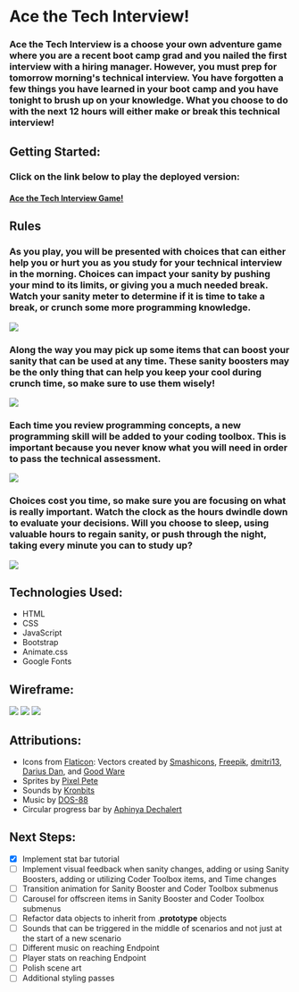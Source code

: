 # Ace the Tech Interview!

### Ace the Tech Interview is a choose your own adventure game where you are a recent boot camp grad and you nailed the first interview with a hiring manager. However, you must prep for tomorrow morning's technical interview. You have forgotten a few things you have learned in your boot camp and you have tonight to brush up on your knowledge. What you choose to do with the next 12 hours will either make or break this technical interview!

## Getting Started:

### Click on the link below to play the deployed version:

#### [Ace the Tech Interview Game!](https://ace-the-tech-interview-game.netlify.app/)

## Rules

### As you play, you will be presented with choices that can either help you or hurt you as you study for your technical interview in the morning. Choices can impact your sanity by pushing your mind to its limits, or giving you a much needed break. Watch your sanity meter to determine if it is time to take a break, or crunch some more programming knowledge.

<img src="/images/SanityMeter.png">

### Along the way you may pick up some items that can boost your sanity that can be used at any time. These sanity boosters may be the only thing that can help you keep your cool during crunch time, so make sure to use them wisely!

<img src="/images/SanityBoosters.png">

### Each time you review programming concepts, a new programming skill will be added to your coding toolbox. This is important because you never know what you will need in order to pass the technical assessment.

<img src="images/CodingToolbox.png">

### Choices cost you time, so make sure you are focusing on what is really important. Watch the clock as the hours dwindle down to evaluate your decisions. Will you choose to sleep, using valuable hours to regain sanity, or push through the night, taking every minute you can to study up?

<img src="images/ClockCountdown.png">

## Technologies Used:

* HTML
* CSS
* JavaScript
* Bootstrap
* Animate.css
* Google Fonts

## Wireframe:

<img src="/images/WireframeUserInteractions.png">

<img src="/images/WireframeContinueScenario.png">

<img src="/images/WireframeEndpoint.png">

## Attributions:

* Icons from [Flaticon](https://www.flaticon.com/): Vectors created by [Smashicons](https://smashicons.com/), [Freepik](https://www.freepik.com/), [dmitri13](https://www.flaticon.com/authors/dmitri13), [Darius Dan](https://www.flaticon.com/authors/darius-dan), and [Good Ware](https://www.flaticon.com/authors/good-ware)
* Sprites by [Pixel Pete](https://petermilko.itch.io/pixel-petes-art-assets)
* Sounds by [Kronbits](https://kronbits.itch.io/freesfx)
* Music by [DOS-88](https://dos88.itch.io/dos-88-music-library)
* Circular progress bar by [Aphinya Dechalert](https://www.dottedsquirrel.com/circular-progress-css/)
## Next Steps:

- [x] Implement stat bar tutorial
- [ ] Implement visual feedback when sanity changes, adding or using Sanity Boosters, adding or utilizing Coder Toolbox items, and Time changes
- [ ] Transition animation for Sanity Booster and Coder Toolbox submenus
- [ ] Carousel for offscreen items in Sanity Booster and Coder Toolbox submenus
- [ ] Refactor data objects to inherit from .__prototype__ objects
- [ ] Sounds that can be triggered in the middle of scenarios and not just at the start of a new scenario
- [ ] Different music on reaching Endpoint
- [ ] Player stats on reaching Endpoint
- [ ] Polish scene art
- [ ] Additional styling passes